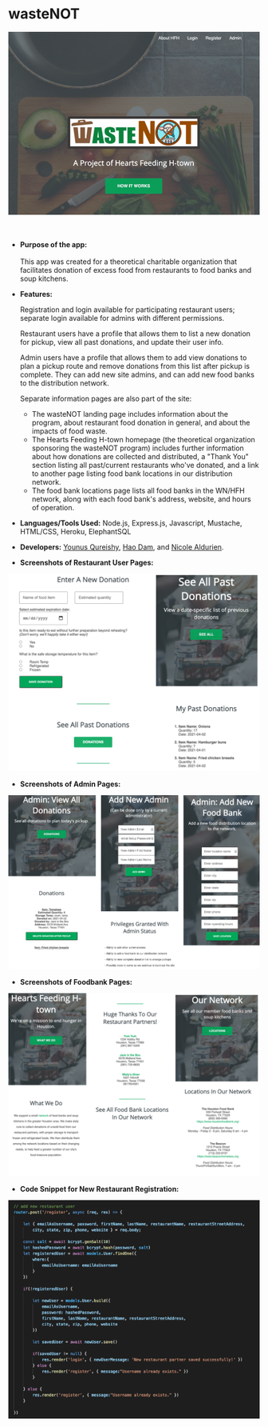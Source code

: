 # wasteNOT

![](https://github.com/nicolealdurien/wasteNOT/blob/master/static/img/frontpage.png?raw=true)
<br /> <br /><br />

- **Purpose of the app:** <br/><br/>
  This app was created for a theoretical charitable organization that facilitates donation of excess food from restaurants to food banks and soup kitchens.

- **Features:**

  Registration and login available for participating restaurant users; separate login available for admins with different permissions.

  Restaurant users have a profile that allows them to list a new donation for pickup, view all past donations, and update their user info.

  Admin users have a profile that allows them to add view donations to plan a pickup route and remove donations from this list after pickup is complete. They can add new site admins, and can add new food banks to the distribution network.

  Separate information pages are also part of the site:

  - The wasteNOT landing page includes information about the program, about restaurant food donation in general, and about the impacts of food waste.
  - The Hearts Feeding H-town homepage (the theoretical organization sponsoring the wasteNOT program) includes further information about how donations are collected and distributed, a "Thank You" section listing all past/current restaurants who've donated, and a link to another page listing food bank locations in our distribution network.
  - The food bank locations page lists all food banks in the WN/HFH network, along with each food bank's address, website, and hours of operation.

- **Languages/Tools Used:**
  Node.js, Express.js, Javascript, Mustache, HTML/CSS, Heroku, ElephantSQL

- **Developers:**
  [Younus Qureishy](https://github.com/yqureishy), [Hao Dam](https://github.com/haodam87), and [Nicole Aldurien](https://github.com/nicolealdurien).

- **Screenshots of Restaurant User Pages:**

![](https://github.com/nicolealdurien/wasteNOT/blob/master/static/img/userpages.png?raw=true)

- **Screenshots of Admin Pages:**

![](https://github.com/nicolealdurien/wasteNOT/blob/master/static/img/adminpages.png?raw=true)

- **Screenshots of Foodbank Pages:**

![](https://github.com/nicolealdurien/wasteNOT/blob/master/static/img/foodbankpages.png?raw=true)

- **Code Snippet for New Restaurant Registration:**

![](https://github.com/nicolealdurien/wasteNOT/blob/master/static/img/snippet.png?raw=true)

